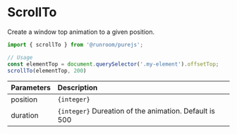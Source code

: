 # ScrollTo

Create a window top animation to a given position.

```javascript
import { scrollTo } from '@runroom/purejs';

// Usage
const elementTop = document.querySelector('.my-element').offsetTop;
scrollTo(elementTop, 200)
```

| Parameters | Description |
| ---------- |:------------|
| position | `{integer}` |
| duration | `{integer}` Dureation of the animation. Default is 500 |